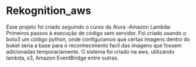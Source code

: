 # Rekognition_aws
Esse projeto foi criado seguindo o curso da Alura -Amazon Lambda: Primeiros passos à execução de código sem servidor. Foi criado usando o boto3 um código python, onde configuramos que certas imagens dentro do buket seria a base para o reconhecimento facil das imagens que fossem adicionadas temporariamente. O sistema foi criado na aws, utilizando lambda, s3, Amazon EventBridge entre outras.
